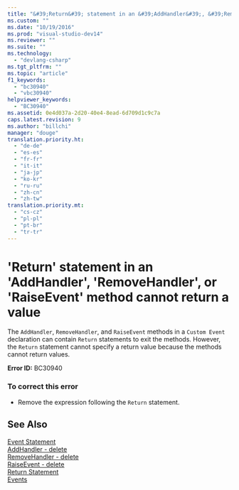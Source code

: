 ```yaml
---
title: "&#39;Return&#39; statement in an &#39;AddHandler&#39;, &#39;RemoveHandler&#39;, or &#39;RaiseEvent&#39; method cannot return a value"
ms.custom: ""
ms.date: "10/19/2016"
ms.prod: "visual-studio-dev14"
ms.reviewer: ""
ms.suite: ""
ms.technology: 
  - "devlang-csharp"
ms.tgt_pltfrm: ""
ms.topic: "article"
f1_keywords: 
  - "bc30940"
  - "vbc30940"
helpviewer_keywords: 
  - "BC30940"
ms.assetid: 0e4d037a-2d20-40e4-8ead-6d709d1c9c7a
caps.latest.revision: 9
ms.author: "billchi"
manager: "douge"
translation.priority.ht: 
  - "de-de"
  - "es-es"
  - "fr-fr"
  - "it-it"
  - "ja-jp"
  - "ko-kr"
  - "ru-ru"
  - "zh-cn"
  - "zh-tw"
translation.priority.mt: 
  - "cs-cz"
  - "pl-pl"
  - "pt-br"
  - "tr-tr"
---
```

# &#39;Return&#39; statement in an &#39;AddHandler&#39;, &#39;RemoveHandler&#39;, or &#39;RaiseEvent&#39; method cannot return a value
The `AddHandler`, `RemoveHandler`, and `RaiseEvent` methods in a `Custom Event` declaration can contain `Return` statements to exit the methods. However, the `Return` statement cannot specify a return value because the methods cannot return values.  
  
 **Error ID:** BC30940  
  
### To correct this error  
  
-   Remove the expression following the `Return` statement.  
  
## See Also  
 [Event Statement](../Topic/Event%20Statement.md)   
 [AddHandler - delete](http://msdn.microsoft.com/en-us/fc464cf8-582c-48a6-a9c2-185c4c3d5ff8)   
 [RemoveHandler - delete](http://msdn.microsoft.com/en-us/35c17f61-6e22-4b87-b6e1-3ed0c27a88a0)   
 [RaiseEvent - delete](http://msdn.microsoft.com/en-us/7f765da0-5491-40b6-9ed5-24c98f9daad9)   
 [Return Statement](../Topic/Return%20Statement%20\(Visual%20Basic\).md)   
 [Events](../Topic/Events%20\(Visual%20Basic\).md)